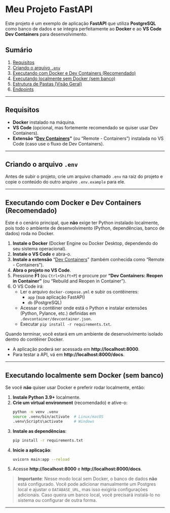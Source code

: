 # Meu Projeto FastAPI

Este projeto é um exemplo de aplicação **FastAPI** que utiliza **PostgreSQL** como banco de dados e se integra perfeitamente ao **Docker** e ao **VS Code Dev Containers** para desenvolvimento.

## Sumário

1. [Requisitos](#requisitos)  
2. [Criando o arquivo `.env`](#criando-o-arquivo-env)  
3. [Executando com Docker e Dev Containers (Recomendado)](#executando-com-docker-e-dev-containers-recomendado)  
4. [Executando localmente sem Docker (sem banco)](#executando-localmente-sem-docker-sem-banco)  
5. [Estrutura de Pastas (Visão Geral)](#estrutura-de-pastas-visão-geral)  
6. [Endpoints](#endpoints)

---

## Requisitos

- **Docker** instalado na máquina.  
- **VS Code** (opcional, mas fortemente recomendado se quiser usar Dev Containers).  
- **Extensão “[Dev Containers](https://marketplace.visualstudio.com/items?itemName=ms-vscode-remote.remote-containers)”** (ou “Remote - Containers”) instalada no VS Code (caso use o fluxo de Dev Containers).

---

## Criando o arquivo `.env`

Antes de subir o projeto, crie um arquivo chamado `.env` na raiz do projeto e copie o conteúdo do outro arquivo `.env.example` para ele.

---

## Executando com Docker e Dev Containers (Recomendado)

Este é o cenário principal, que **não** exige ter Python instalado localmente, pois todo o ambiente de desenvolvimento (Python, dependências, banco de dados) roda no Docker.

1. **Instale o Docker** (Docker Engine ou Docker Desktop, dependendo do seu sistema operacional).
2. **Instale o VS Code** e abra-o.
3. **Instale a extensão** “[Dev Containers](https://marketplace.visualstudio.com/items?itemName=ms-vscode-remote.remote-containers)” (também conhecida como “Remote - Containers”).
4. **Abra o projeto no VS Code**.
5. Pressione **F1** (ou `Ctrl+Shift+P`) e procure por **“Dev Containers: Reopen in Container”** (ou “Rebuild and Reopen in Container”).
6. O VS Code irá:
   - Ler o arquivo `docker-compose.yml` e subir os contêineres:
     - `app` (sua aplicação FastAPI)
     - `db` (PostgreSQL)
   - Acessar o contêiner onde está o Python e instalar extensões (Python, Pylance, etc.) definidas em `.devcontainer/devcontainer.json`.
   - Executar `pip install -r requirements.txt`.

Quando terminar, você estará em um ambiente de desenvolvimento isolado dentro do contêiner Docker.

- A aplicação poderá ser acessada em **http://localhost:8000**.  
- Para testar a API, vá em **http://localhost:8000/docs**.

---

## Executando localmente sem Docker (sem banco)

Se você **não** quiser usar Docker e preferir rodar localmente, então:

1. **Instale Python 3.9+** localmente.
2. **Crie um virtual environment** (recomendado) e ative-o:
   ```bash
   python -m venv .venv
   source .venv/bin/activate  # Linux/macOS
   .venv\Scripts\activate     # Windows
   ```
3. **Instale as dependências**:
   ```bash
   pip install -r requirements.txt
   ```
4. **Inicie a aplicação**:
   ```bash
   uvicorn main:app --reload
   ```
5. Acesse **http://localhost:8000** e **http://localhost:8000/docs**.

> **Importante**: Nesse modo local sem Docker, o banco de dados **não** está configurado. Você pode adicionar manualmente um Postgres local e ajustar o `DATABASE_URL`, mas isso exigiria configurações adicionais. Caso queira um banco local, você precisará instalá-lo no sistema ou configurar de outra forma.

---
